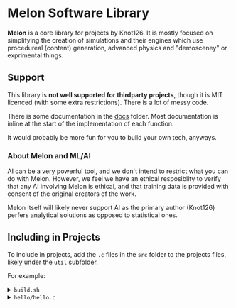 # Melon Software Library

**Melon** is a core library for projects by Knot126. It is mostly focused on simplifying the creation of simulations and their engines which use procedureal (content) generation, advanced physics and "demosceney" or exprimental things.

## Support

This library is **not well supported for thirdparty projects**, though it is MIT licenced (with some extra restrictions). There is a lot of messy code.

There is some documentation in the [docs](docs) folder. Most documentation is inline at the start of the implementation of each function.

It would probably be more fun for you to build your own tech, anyways.

### About Melon and ML/AI

AI can be a very powerful tool, and we don't intend to restrict what you can do with Melon. However, we feel we have an ethical resposiblity to verify that any AI involving Melon is ethical, and that training data is provided with consent of the original creators of the work.

Melon itself will likely never support AI as the primary author (Knot126) perfers analytical solutions as opposed to statistical ones.

## Including in Projects

To include in projects, add the `.c` files in the `src` folder to the projects files, likely under the `util` subfolder.

For example:

<details>
  <summary><code>build.sh</code></summary>
  
  ```bash
  cp -r ./melon/src ./hello/util
  gcc -o hello ./hello/hello.c $(ls ./hello/util/*.c) -I./hello
  ```
</details>

<details>
  <summary><code>hello/hello.c</code></summary>
  
  ```c
  #include "util/log.h"
  
  int main(const int argc, char *argv[]) {
  	DgLog(DG_LOG_INFO, "Hello, world!");
  	return 0;
  }
  ```
</details>
